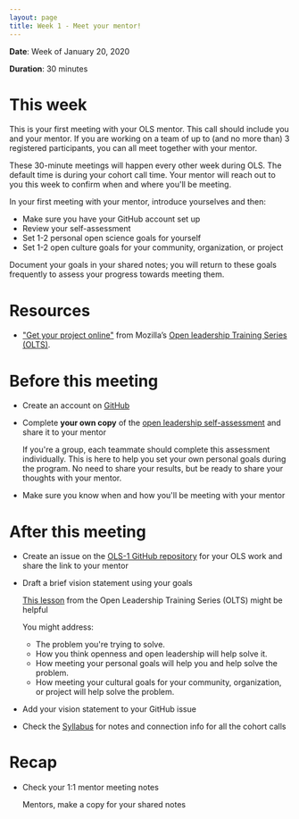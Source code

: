 ```yaml
---
layout: page
title: Week 1 - Meet your mentor!
---
```


**Date**: Week of January 20, 2020

**Duration**: 30 minutes

# This week

This is your first meeting with your OLS mentor. This call should include you and your mentor. If you are working on a team of up to (and no more than) 3 registered participants, you can all meet together with your mentor.

These 30-minute meetings will happen every other week during OLS. The default time is during your cohort call time. Your mentor will reach out to you this week to confirm when and where you'll be meeting.

In your first meeting with your mentor, introduce yourselves and then:
- Make sure you have your GitHub account set up
- Review your self-assessment
- Set 1-2 personal open science goals for yourself
- Set 1-2 open culture goals for your community, organization, or project

Document your goals in your shared notes; you will return to these goals frequently to assess your progress towards meeting them.

# Resources

- ["Get your project online"](https://mozilla.github.io/open-leadership-training-series/articles/get-your-project-online/) from Mozilla’s [Open leadership Training Series (OLTS)](https://mozilla.github.io/open-leadership-training-series/).

# Before this meeting

- Create an account on [GitHub](https://github.com)
- Complete **your own copy** of the [open leadership self-assessment](https://docs.google.com/document/d/1oQgdfj4lPnypAyb9_Ba0Zt7E8J5L6qMvuKwu0wgQsjs/edit?usp=sharing) and share it to your mentor

    If you're a group, each teammate should complete this assessment individually. This is here to help you set your own personal goals during the program. No need to share your results, but be ready to share your thoughts with your mentor.

- Make sure you know when and how you'll be meeting with your mentor

# After this meeting

- Create an issue on the [OLS-1 GitHub repository](https://github.com/open-life-science/ols-1/issues/new) for your OLS work and share the link to your mentor
- Draft a brief vision statement using your goals

    [This lesson](https://mozilla.github.io/open-leadership-training-series/articles/introduction-to-open-leadership/stating-your-project-vision/) from the Open Leadership Training Series (OLTS) might be helpful

    You might address:
    - The problem you're trying to solve.
    - How you think openness and open leadership will help solve it.
    - How meeting your personal goals will help you and help solve the problem.
    - How meeting your cultural goals for your community, organization, or project will help solve the problem.

- Add your vision statement to your GitHub issue
- Check the [Syllabus](https://openlifesci.org/ols-1) for notes and connection info for all the cohort calls

# Recap

- Check your 1:1 mentor meeting notes

    Mentors, make a copy for your shared notes